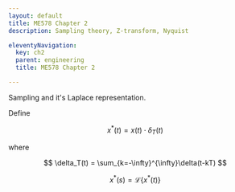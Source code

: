 ```yaml
---
layout: default
title: ME578 Chapter 2
description: Sampling theory, Z-transform, Nyquist

eleventyNavigation:
  key: ch2
  parent: engineering
  title: ME578 Chapter 2

---
```


Sampling and it's Laplace representation.

Define 

$$ x^*(t) = x(t) \cdot \delta_T(t) $$

where 

$$ \delta_T(t) = \sum_{k=-\infty}^{\infty}\delta(t-kT) $$

$$ x^*(s) = \mathcal{L}\{x^*(t)\} $$
